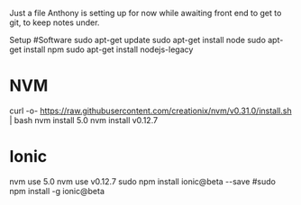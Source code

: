 Just a file Anthony is setting up for now while awaiting front end to get to git, to keep notes under.

Setup
#Software
sudo apt-get update
sudo apt-get install node
sudo apt-get install npm
sudo apt-get install nodejs-legacy

# NVM
curl -o- https://raw.githubusercontent.com/creationix/nvm/v0.31.0/install.sh | bash
nvm install 5.0
nvm install v0.12.7

# Ionic
nvm use 5.0
nvm use v0.12.7
sudo npm install ionic@beta --save
#sudo npm install -g ionic@beta
